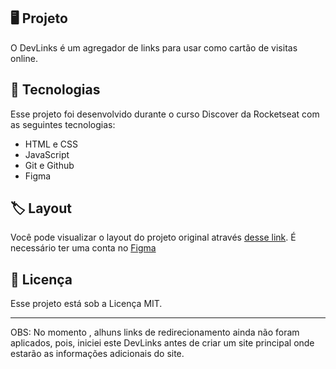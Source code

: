 ## 🖥 Projeto

O DevLinks é um agregador de links para usar como cartão de visitas online.

## 🚀 Tecnologias

Esse projeto foi desenvolvido durante o curso Discover da Rocketseat com as seguintes tecnologias:

- HTML e CSS
- JavaScript
- Git e Github
- Figma

## 🏷 Layout

Você pode visualizar o layout do projeto original através
[desse link](<https://www.figma.com/file/nOda5hmPOY1Ng1WfHU3pJI/DevLinks-%E2%80%A2-Projeto-Discover-(Community)?type=design&node-id=1437-256&t=jFXCM1chjLPvulpT-0>).
É necessário ter uma conta no [Figma](https://www.figma.com)

## :memo: Licença

Esse projeto está sob a Licença MIT.

---

OBS:  No momento , alhuns links de redirecionamento ainda não foram aplicados, pois, iniciei este DevLinks antes de criar um site principal onde estarão as informações adicionais do site.
